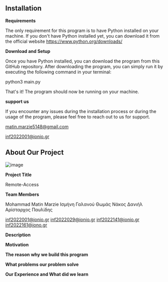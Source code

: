 ## **Installation**

**Requirements**

The only requirement for this program is to have Python installed on your machine. If you don't have Python installed yet, you can download it from the official website https://www.python.org/downloads/

**Download and Setup**

Once you have Python installed, you can download the program from this GitHub repository. After downloading the program, you can simply run it by executing the following command in your terminal:

python3 main.py

That's it! The program should now be running on your machine.


**support us**

If you encounter any issues during the installation process or during the usage of the program, please feel free to reach out to us for support.

matin.marzie5148@gmail.com

inf2022001@ionio.gr


## **About Our Project**

![image](https://github.com/Matin-Marzie/Remote-access/assets/116279956/f2883163-10d5-4d96-aa8a-a33045fdb67e)


**Project Title**

Remote-Access

**Team Members**

Mohammad Matin Marzie &#09; Ισμήνη Γαλανού &#09; Θωμάς Νάκος &#09; Δανιήλ Αρίσταρχος Παυλίδης

inf2022001@ionio.gr &#09; inf2022029@ionio.gr &#09; inf2022141@ionio.gr   inf2022161@iono.gr




**Description**

**Motivation**

**The reason why we build this program**

**What problems our problem solve**

**Our Experience and What did we learn**


